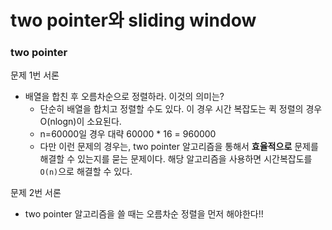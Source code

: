 # two pointer와 sliding window

### two pointer

문제 1번 서론

- 배열을 합친 후 오름차순으로 정렬하라. 이것의 의미는?
    - 단순히 배열을 합치고 정렬할 수도 있다. 이 경우 시간 복잡도는 퀵 정렬의 경우 O(nlogn)이 소요된다.
    - n=60000일 경우 대략 60000 * 16 = 960000
    - 다만 이런 문제의 경우는, two pointer 알고리즘을 통해서 **효율적으로** 문제를 해결할 수 있는지를 묻는 문제이다. 해당 알고리즘을 사용하면 시간복잡도를 `O(n)`으로 해결할 수 있다.

문제 2번 서론

- two pointer 알고리즘을 쓸 때는 오름차순 정렬을 먼저 해야한다!!
